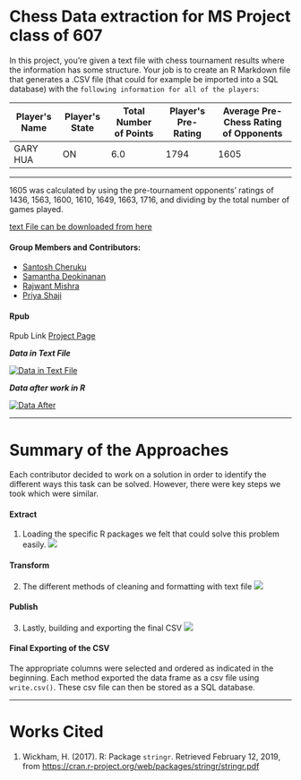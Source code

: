 # Chess Data extraction for MS Project class of 607 

In this project, you’re given a text file with chess tournament results where the information has some structure. Your job is to create an R Markdown file that generates a .CSV file (that could for example be imported into a SQL database) with the ``following information for all of the players``:

|Player's Name|Player's State|Total Number of Points|Player's Pre-Rating|Average Pre-Chess Rating of Opponents|
|-------------|--------------|----------------------|-------------------|-------------------------------------|
GARY HUA |	ON |	6.0 |	1794 |	1605 |
-------------------------------------------

1605 was calculated by using the pre-tournament opponents’ ratings of 1436, 1563, 1600, 1610, 1649, 1663, 1716, and dividing by the total number of games played.

[text File can be downloaded from here ](https://github.com/Rajwantmishra/ms-project-607_1/blob/master/tournamentinfo.txt)

#### Group Members and Contributors:

* [Santosh Cheruku](https://github.com/san123i)
* [Samantha Deokinanan](https://github.com/greeneyefirefly)
* [Rajwant Mishra](https://github.com/rajwantmishra)
* [Priya Shaji](https://github.com/PriyaShaji)

#### Rpub 

Rpub Link [Project Page](http://rpubs.com/Rajwantmishra/project_spark_607_1) 
 


***Data in Text File***

[![Data in Text File](https://i2.wp.com/whatsq.com/wp-content/uploads/2018/08/sample.png)]()

***Data after work in R***

[![Data After](https://i2.wp.com/whatsq.com/wp-content/uploads/2018/08/workingsample.png)]()

***
Summary of the Approaches
==========================

Each contributor decided to work on a solution in order to identify the different ways this task can be solved. However, there were key steps we took which were similar.

#### Extract 

1. Loading the specific R packages we felt that could solve this problem easily.
![](https://github.com/Rajwantmishra/ms-project-607_1/blob/master/Graphics/Slide2.PNG?raw=true) 



#### Transform

2. The different methods of cleaning and formatting with text file
![](https://github.com/Rajwantmishra/ms-project-607_1/blob/master/Graphics/Slide3.PNG?raw=true) 


#### Publish

3. Lastly, building and exporting the final CSV 
![](https://github.com/Rajwantmishra/ms-project-607_1/blob/master/Graphics/Slide4.PNG?raw=true)

#### Final Exporting of the CSV

The appropriate columns were selected and ordered as indicated in the beginning. Each method exported the data frame as a csv file using `write.csv()`. These csv file can then be stored as a SQL database.

***
Works Cited
==============
1. Wickham, H. (2017). R: Package `stringr`. Retrieved February 12, 2019, from https://cran.r-project.org/web/packages/stringr/stringr.pdf
